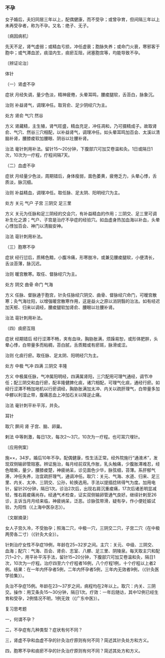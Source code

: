 ### 不孕

女子婚后，夫妇同居三年以上，配偶健康，而不受孕；或曾孕育，但间隔三年以上未再受孕者，称为不孕。又名：绝子、无子。

〔病因病机〕

先天不足，肾气虚弱；或精血亏损，冲任虚衰；胞脉失养；或命门火衰，寒邪客于胞中；或气滞血淤，痰湿内生，痰瘀互阻，闭塞胞宫等，均能导致不孕。

〔辨证论治〕

体针

（一）肾虚不孕

症状  月经失调，量少色淡，精神疲倦，头晕耳鸣，腰痠腿软，舌苔白，脉象沉。

治则  补益肾气，调理冲任。取背俞、足少阴经穴为主。

处方  肾俞  气穴  然谷

方义  肾藏精，主生殖，肾气旺盛，精血充足，冲任凋和，乃可摄精成子。故取肾俞、气穴、然谷三穴相配，以补益肾气，调理冲任。如头晕耳鸣加百会、太溪以清脑补肾，腰膝痠软加腰眼、阴谷以壮腰补肾。

治法  毫针刺用补法。留针15～20分钟，下腹部穴可加艾卷温和灸。1日或隔日1次，10次为一疗程，疗程间隔7天。

（二）血虚不孕

症状  月经量少色淡，周期错后，身体瘦弱，面色萎黄，疲倦乏力，头晕心悸，舌质淡，脉沉细。

治则  补益精血，调理冲任。取任脉、足太阴、阳明经穴为主。

处方  关元  气户  子宫  三阴交  足三里

方义  关元为任脉和足三阴经的交会穴，有补益精血的作用；三阴交、足三里可调补生化之源；气户、子宫是治疗不孕症的经验穴。如血虚身热加血海以补血，头晕心悸加百会、神门以清脑安神。

治法  亳针刺用补法。

（三）胞寒不孕

症状  经行愆后，质稀色黯，小腹冷痛，形寒肢冷，或兼见腰痠腿软，小便清长，舌淡苔薄，脉沉迟。

治则  暖宫散寒。取任、督脉经穴为主。

处方  阴交  曲骨  命门  气海

方义  任脉、督脉通于胞宫，针灸任脉经穴阴交、曲骨、督脉经穴命门，可暧宫散寒；灸气海壮阳，以增强暖宫散寒作用，这是益火之原以消阴翳的治法。如有经迟加天枢、归来以调经，腰痠腿软加肾俞、腰眼以壮腰补肾。

治法  亳针刺用补法。

（四）痰瘀互阻

症状  经期错后  经行涩滞不畅，夹有血块，胸胁胀满，烦躁易恕，或形体肥胖，头晕心悸，白带量多而粘稠，苔白腻，舌质黯或有瘀斑，脉滑或涩。

治则  化痰行瘀。取任脉、足太阴、阳明经穴为主。

处方  中极  气冲  四满  三阴交  丰隆

方义  中极属任脉，气冲属阳明经，四满属肾阳，三穴配用可理气通经，调节冲任；配三阴交和血行瘀，配丰隆健脾化痰，诸穴相配，可理气化痰，通经行瘀。如经行涩滞不畅加地机以行瘀调经，胸胁胀满加太冲、内关以疏肝理气，白带量多加中髎以利湿止带，腹痛恶血上冲加石关以降逆止痛。

治法  毫针刺平补平泻，并灸。

耳针

取穴  屏间  肾  子宫、脑、卵巢。

剌法  中等刺激，每日1次，每次2～3穴，10次为一疗程。也可耳穴埋针。

〔应用例案〕

施××，34岁。婚后10年不孕。配偶健康，性生活正常。经外院施行“通液术”，发现双侧输卵管阻塞。辨证施治，每月经前双乳作胀，乳头触痛，少腹胀滞难忍，经色暗紫，量少，腰膝痠楚，神疲纳呆，诊见面色少华，脉弦细，苔薄。系肝郁气滞，冲任失养，治宜疏肝理气，通调冲任。取穴：关元、气海、水道、归来、足三里、内关、太冲、三阴交、公孙，轮换选用。手法以提插捻转得气为度。加用电针，留针20分钟，隔日1次。诊治2次后，出现右肩沉重痠痛，17次后诸恙明显减轻，惟右肩痠痛尚存。经通气术检查，证实双侧输卵管通气良好。继续针剌至26诊，主诉当月月经来临，神疲纳呆，泛恶。诊脉弦带滑，疑有孕，作小便妊娠试验，为阳性（《上海中医杂志》）。

〔文献摘录〕

女人子宫久冷，不受胎孕；照海二穴，中极一穴，三阴交二穴，子宫二穴（在中极两旁各二寸）（《针灸大全》）。

针刺治疗女性不孕症19例，年龄在25~32岁之间。主穴：关元、中级、三阴交、血海；配穴：气海、百会、肾俞、志室、八髎、足三里、阴陵泉。每天取主穴和配穴1~2个，用平补平泻手法，留针15~20分钟，下腹部穴可加艾卷温和灸，隔日1次，10次为一疗程。治疗四至六个疗程者16例，八个疗程1例，十个疗程以上者2例。结果：在一年内怀孕者5例，二年内怀孕者5例，三年内无效者9例，（《针灸医学验集》）。

灸治不孕症15例。年龄在23～37岁之间，病程均在2年以上。取穴：内关、三阴交。操作：用艾条灸15～30分钟，隔日1次。疗效：一年后随访，其中12例已经生育和受孕，2例情况不明，1例无效（《广东中医》）。

复习思考题

一，何谓不孕？

二，不孕症有几种类型？症状有何不同？

三，肾虚不孕和血虚不孕的针灸治疗原则有何不同？简述其针灸处方和方义。

四，胞寒不孕和痰瘀不孕的针灸治疗原则有何不同？简述其处方和方义。
